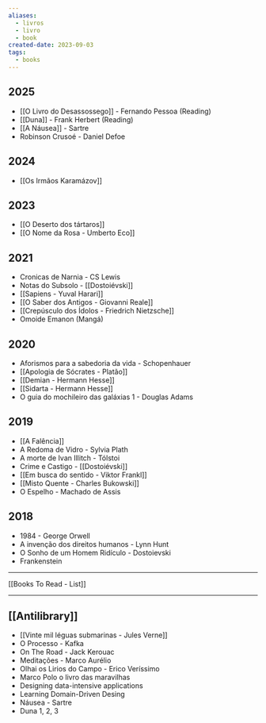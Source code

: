 ```yaml
---
aliases:
  - livros
  - livro
  - book
created-date: 2023-09-03
tags:
  - books
---
```


## 2025

- [[O Livro do Desassossego]] - Fernando Pessoa (Reading)
- [[Duna]] - Frank Herbert (Reading)
- [[A Náusea]] - Sartre
- Robinson Crusoé - Daniel Defoe

## 2024
- [[Os Irmãos Karamázov]]

## 2023
- [[O Deserto dos tártaros]]
- [[O Nome da Rosa - Umberto Eco]]

## 2021
- Cronicas de Narnia - CS Lewis
- Notas do Subsolo - [[Dostoiévski]]
- [[Sapiens - Yuval Harari]]
- [[O Saber dos Antigos - Giovanni Reale]]
- [[Crepúsculo dos Ídolos - Friedrich Nietzsche]]
- Omoide Emanon (Mangá)

## 2020
- Aforismos para a sabedoria da vida - Schopenhauer
- [[Apologia de Sócrates - Platão]]
- [[Demian - Hermann Hesse]]
- [[Sidarta - Hermann Hesse]]
- O guia do mochileiro das galáxias 1 - Douglas Adams

## 2019
- [[A Falência]]
- A Redoma de Vidro - Sylvia Plath
- A morte de Ivan Illitch - Tólstoi
- Crime e Castigo - [[Dostoiévski]]
- [[Em busca do sentido - Viktor Frankl]]
- [[Misto Quente - Charles Bukowski]]
- O Espelho - Machado de Assis

## 2018
- 1984 - George Orwell
- A invenção dos direitos humanos - Lynn Hunt
- O Sonho de um Homem Ridículo - Dostoievski
- Frankenstein


---

[[Books To Read - List]]

---

## [[Antilibrary]]

- [[Vinte mil léguas submarinas - Jules Verne]] 
- O Processo - Kafka
- On The Road - Jack Kerouac
- Meditações - Marco Aurélio
- Olhai os Lirios do Campo - Erico Veríssimo
- Marco Polo o livro das maravilhas 
- Designing data-intensive applications
- Learning Domain-Driven Desing
- Náusea - Sartre
- Duna 1, 2, 3
